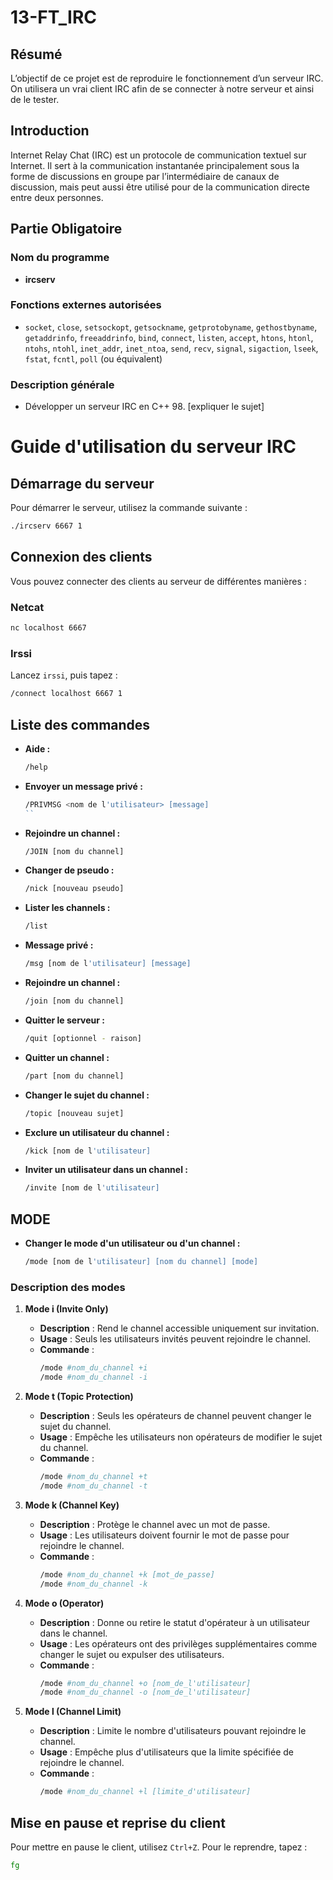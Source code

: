 # 13-FT_IRC

## Résumé

L’objectif de ce projet est de reproduire le fonctionnement d’un serveur IRC. On utilisera un vrai client IRC afin de se connecter à notre serveur et ainsi de le tester.

## Introduction

Internet Relay Chat (IRC) est un protocole de communication textuel sur Internet. Il sert à la communication instantanée principalement sous la forme de discussions en groupe par l’intermédiaire de canaux de discussion, mais peut aussi être utilisé pour de la communication directe entre deux personnes.

## Partie Obligatoire

### Nom du programme

- **ircserv**

### Fonctions externes autorisées

- `socket`, `close`, `setsockopt`, `getsockname`, `getprotobyname`, `gethostbyname`, `getaddrinfo`, `freeaddrinfo`, `bind`, `connect`, `listen`, `accept`, `htons`, `htonl`, `ntohs`, `ntohl`, `inet_addr`, `inet_ntoa`, `send`, `recv`, `signal`, `sigaction`, `lseek`, `fstat`, `fcntl`, `poll` (ou équivalent)

### Description générale

- Développer un serveur IRC en C++ 98.
[expliquer le sujet]


# Guide d'utilisation du serveur IRC

## Démarrage du serveur

Pour démarrer le serveur, utilisez la commande suivante :

```sh
./ircserv 6667 1
```

## Connexion des clients

Vous pouvez connecter des clients au serveur de différentes manières :

### Netcat

```sh
nc localhost 6667
```

### Irssi

Lancez `irssi`, puis tapez :

```sh
/connect localhost 6667 1
```

## Liste des commandes

- **Aide :**

  ```sh
  /help
  ```

- **Envoyer un message privé :**

  ```sh
  /PRIVMSG <nom de l'utilisateur> [message]
  ``

- **Rejoindre un channel :**

  ```sh
  /JOIN [nom du channel]
  ```  

- **Changer de pseudo :**

  ```sh
  /nick [nouveau pseudo]
  ```

- **Lister les channels :**

  ```sh
  /list
  ```

- **Message privé :**

  ```sh
  /msg [nom de l'utilisateur] [message]
  ```

- **Rejoindre un channel :**

  ```sh
  /join [nom du channel]
  ```

- **Quitter le serveur :**

  ```sh
  /quit [optionnel - raison]
  ```

- **Quitter un channel :**

  ```sh
  /part [nom du channel]
  ```

- **Changer le sujet du channel :**

  ```sh
  /topic [nouveau sujet]
  ```

- **Exclure un utilisateur du channel :**

  ```sh
  /kick [nom de l'utilisateur]
  ```

- **Inviter un utilisateur dans un channel :**

  ```sh
  /invite [nom de l'utilisateur]
  ```

## MODE

- **Changer le mode d'un utilisateur ou d'un channel :**

  ```sh
  /mode [nom de l'utilisateur] [nom du channel] [mode]
  ```


### Description des modes

1. **Mode i (Invite Only)**
   - **Description** : Rend le channel accessible uniquement sur invitation.
   - **Usage** : Seuls les utilisateurs invités peuvent rejoindre le channel.
   - **Commande** :
     ```sh
     /mode #nom_du_channel +i
     /mode #nom_du_channel -i
     ```

2. **Mode t (Topic Protection)**
   - **Description** : Seuls les opérateurs de channel peuvent changer le sujet du channel.
   - **Usage** : Empêche les utilisateurs non opérateurs de modifier le sujet du channel.
   - **Commande** :
     ```sh
     /mode #nom_du_channel +t
     /mode #nom_du_channel -t
     ```

3. **Mode k (Channel Key)**
   - **Description** : Protège le channel avec un mot de passe.
   - **Usage** : Les utilisateurs doivent fournir le mot de passe pour rejoindre le channel.
   - **Commande** :
     ```sh
     /mode #nom_du_channel +k [mot_de_passe]
     /mode #nom_du_channel -k
     ```

4. **Mode o (Operator)**
   - **Description** : Donne ou retire le statut d'opérateur à un utilisateur dans le channel.
   - **Usage** : Les opérateurs ont des privilèges supplémentaires comme changer le sujet ou expulser des utilisateurs.
   - **Commande** :
     ```sh
     /mode #nom_du_channel +o [nom_de_l'utilisateur]
     /mode #nom_du_channel -o [nom_de_l'utilisateur]
     ```

5. **Mode l (Channel Limit)**
   - **Description** : Limite le nombre d'utilisateurs pouvant rejoindre le channel.
   - **Usage** : Empêche plus d'utilisateurs que la limite spécifiée de rejoindre le channel.
   - **Commande** :
     ```sh
     /mode #nom_du_channel +l [limite_d'utilisateur]
## Mise en pause et reprise du client

Pour mettre en pause le client, utilisez `Ctrl+Z`. Pour le reprendre, tapez :

```sh
fg
```